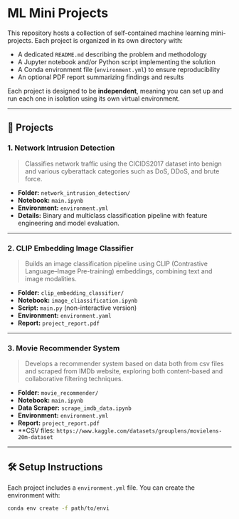 # ML Mini Projects

This repository hosts a collection of self-contained machine learning mini-projects. Each project is organized in its own directory with:

- A dedicated `README.md` describing the problem and methodology
- A Jupyter notebook and/or Python script implementing the solution
- A Conda environment file (`environment.yml`) to ensure reproducibility
- An optional PDF report summarizing findings and results

Each project is designed to be **independent**, meaning you can set up and run each one in isolation using its own virtual environment.

---

## 📁 Projects

### 1. **Network Intrusion Detection**

> Classifies network traffic using the CICIDS2017 dataset into benign and various cyberattack categories such as DoS, DDoS, and brute force.

- **Folder:** `network_intrusion_detection/`
- **Notebook:** `main.ipynb`
- **Environment:** `environment.yml`
- **Details:** Binary and multiclass classification pipeline with feature engineering and model evaluation.

---

### 2. **CLIP Embedding Image Classifier**

> Builds an image classification pipeline using CLIP (Contrastive Language–Image Pre-training) embeddings, combining text and image modalities.

- **Folder:** `clip_embedding_classifier/`
- **Notebook:** `image_cliassification.ipynb`
- **Script:** `main.py` (non-interactive version)
- **Environment:** `environment.yaml`
- **Report:** `project_report.pdf`

---

### 3. **Movie Recommender System**

> Develops a recommender system based on data both from csv files and scraped from IMDb website, exploring both content-based and collaborative filtering techniques.

- **Folder:** `movie_recommender/`
- **Notebook:** `main.ipynb`
- **Data Scraper:** `scrape_imdb_data.ipynb`
- **Environment:** `environment.yml`
- **Report:** `project_report.pdf`
- **CSV files: `https://www.kaggle.com/datasets/grouplens/movielens-20m-dataset`

---

## 🛠 Setup Instructions

Each project includes a `environment.yml` file. You can create the environment with:

```bash
conda env create -f path/to/envi
